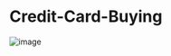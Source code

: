 # Credit-Card-Buying

![image](https://github.com/MainakRepositor/Credit-Card-Buying/assets/64016811/f50216f3-eff8-46fb-9f64-7651730cd93e)
